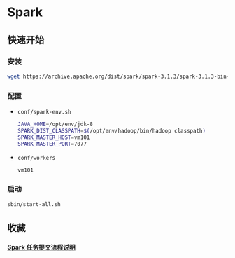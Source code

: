 # Spark

## 快速开始

### 安装

```bash
wget https://archive.apache.org/dist/spark/spark-3.1.3/spark-3.1.3-bin-without-hadoop.tgz
```

### 配置

- `conf/spark-env.sh`

  ```bash
  JAVA_HOME=/opt/env/jdk-8
  SPARK_DIST_CLASSPATH=$(/opt/env/hadoop/bin/hadoop classpath)
  SPARK_MASTER_HOST=vm101
  SPARK_MASTER_PORT=7077
  ```

- `conf/workers`

  ```bash
  vm101
  ```

### 启动

```bash
sbin/start-all.sh
```

## 收藏

#### [Spark 任务提交流程说明](https://blog.csdn.net/ran_hao/article/details/125569872)

